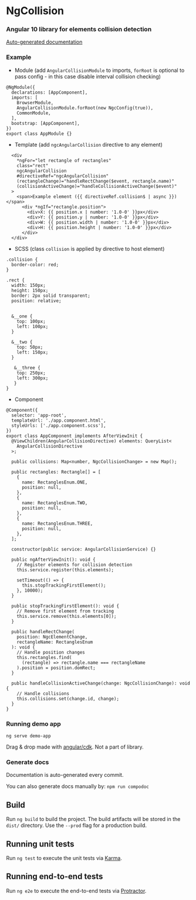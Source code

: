 # NgCollision

### Angular 10 library for elements collision detection

[Auto-generated documentation](https://kaziupir.github.io/ng-collision/index.html)

### Example
 
- Module (add `AngularCollisionModule` to imports, `forRoot` is optional to pass config - in this case disable interval collision checking)

```
@NgModule({
  declarations: [AppComponent],
  imports: [
    BrowserModule,
    AngularCollisionModule.forRoot(new NgcConfig(true)),
    CommonModule,
  ],
  bootstrap: [AppComponent],
})
export class AppModule {}
```


- Template (add `ngcAngularCollision` directive to any element)

```
  <div
    *ngFor="let rectangle of rectangles"
    class="rect"
    ngcAngularCollision
    #directiveRef="ngcAngularCollision"
    (rectangleChange)="handleRectChange($event, rectangle.name)"
    (collisionActiveChange)="handleCollisionActiveChange($event)"
  >
    <span>Example element ({{ directiveRef.collision$ | async }})</span>
      <div *ngIf="rectangle.position">
        <div>X: {{ position.x | number: '1.0-0' }}px</div>
        <div>Y: {{ position.y | number: '1.0-0' }}px</div>
        <div>W: {{ position.width | number: '1.0-0' }}px</div>
        <div>H: {{ position.height | number: '1.0-0' }}px</div>
      </div>
  </div>
```

- SCSS (class `collision` is applied by directive to host element)

```
.collision {
  border-color: red;
}

.rect {
  width: 150px;
  height: 150px;
  border: 2px solid transparent;
  position: relative;


  &__one {
    top: 100px;
    left: 100px;
  }

  &__two {
    top: 50px;
    left: 150px;
  }
  
   &__three {
    top: 250px;
    left: 300px;
   }
}
```


- Component

```
@Component({
  selector: 'app-root',
  templateUrl: './app.component.html',
  styleUrls: ['./app.component.scss'],
})
export class AppComponent implements AfterViewInit {
  @ViewChildren(AngularCollisionDirective) elements: QueryList<
    AngularCollisionDirective
  >;

  public collisions: Map<number, NgcCollisionChange> = new Map();

  public rectangles: Rectangle[] = [
    {
      name: RectanglesEnum.ONE,
      position: null,
    },
    {
      name: RectanglesEnum.TWO,
      position: null,
    },
    {
      name: RectanglesEnum.THREE,
      position: null,
    },
  ];

  constructor(public service: AngularCollisionService) {}

  public ngAfterViewInit(): void {
    // Register elements for collision detection
    this.service.register(this.elements);

    setTimeout(() => {
      this.stopTrackingFirstElement();
    }, 10000);
  }

  public stopTrackingFirstElement(): void {
    // Remove first element from tracking
    this.service.remove(this.elements[0]);
  }

  public handleRectChange(
    position: NgcElementChange,
    rectangleName: RectanglesEnum
  ): void {
    // Handle position changes
    this.rectangles.find(
      (rectangle) => rectangle.name === rectangleName
    ).position = position.domRect;
  }

  public handleCollisionActiveChange(change: NgcCollisionChange): void {
    // Handle collisions
    this.collisions.set(change.id, change);
  }
}
```

### Running demo app

`ng serve demo-app`

Drag & drop made with [angular/cdk](https://material.angular.io/cdk/drag-drop/overview). Not a part of library.

### Generate docs

Documentation is auto-generated every commit.

You can also generate docs manually by:
`npm run compodoc`

## Build

Run `ng build` to build the project. The build artifacts will be stored in the `dist/` directory. Use the `--prod` flag for a production build.

## Running unit tests

Run `ng test` to execute the unit tests via [Karma](https://karma-runner.github.io).

## Running end-to-end tests

Run `ng e2e` to execute the end-to-end tests via [Protractor](http://www.protractortest.org/).
